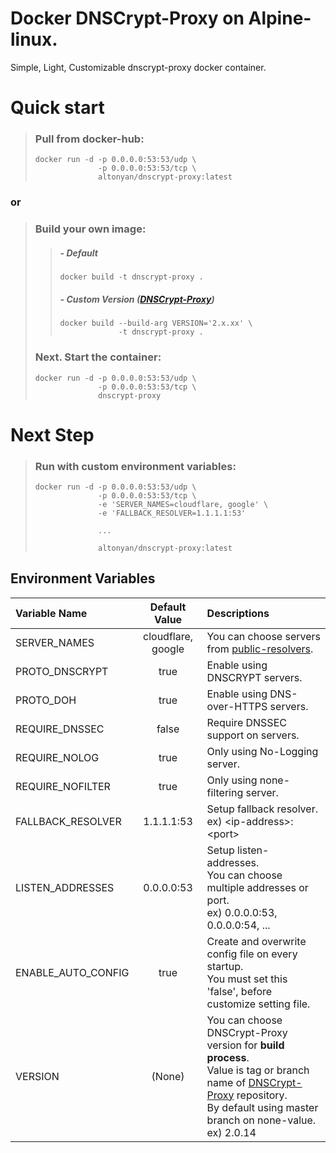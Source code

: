 # Docker DNSCrypt-Proxy on Alpine-linux.

Simple, Light, Customizable dnscrypt-proxy docker container.


# Quick start
>### Pull from docker-hub:
>     docker run -d -p 0.0.0.0:53:53/udp \
>                   -p 0.0.0.0:53:53/tcp \ 
>                   altonyan/dnscrypt-proxy:latest

### or

>### Build your own image:
>>##### - Default
>>     docker build -t dnscrypt-proxy .
>>##### - Custom Version ([DNSCrypt-Proxy](https://github.com/jedisct1/dnscrypt-proxy))
>>     docker build --build-arg VERSION='2.x.xx' \
>>                  -t dnscrypt-proxy .
>### Next. Start the container:
>     docker run -d -p 0.0.0.0:53:53/udp \
>                   -p 0.0.0.0:53:53/tcp \ 
>                   dnscrypt-proxy
> 


# Next Step
>### Run with custom environment variables:
>     docker run -d -p 0.0.0.0:53:53/udp \
>                   -p 0.0.0.0:53:53/tcp \ 
>                   -e 'SERVER_NAMES=cloudflare, google' \
>                   -e 'FALLBACK_RESOLVER=1.1.1.1:53'
>
>                   ...
>
>                   altonyan/dnscrypt-proxy:latest



## Environment Variables
| Variable Name | Default Value | Descriptions |
|:--------------|:-------------:|:-------------|
| SERVER_NAMES      | cloudflare, google    | You can choose servers from [public-resolvers](https://github.com/DNSCrypt/dnscrypt-resolvers/blob/master/v2/public-resolvers.md). |
| PROTO_DNSCRYPT    | true                  | Enable using DNSCRYPT servers. |
| PROTO_DOH         | true                  | Enable using DNS-over-HTTPS servers. |
| REQUIRE_DNSSEC    | false                 | Require DNSSEC support on servers. |
| REQUIRE_NOLOG     | true                  | Only using No-Logging server. |
| REQUIRE_NOFILTER  | true                  | Only using none-filtering server. |
| FALLBACK_RESOLVER | 1.1.1.1:53            | Setup fallback resolver. <br> ex) \<ip-address\>:\<port\> |
| LISTEN_ADDRESSES  | 0.0.0.0:53            | Setup listen-addresses. <br> You can choose multiple addresses or port. <br> ex) 0.0.0.0:53, 0.0.0.0:54, ... |
| ENABLE_AUTO_CONFIG| true                  | Create and overwrite config file on every startup. <br> You must set this 'false', before customize setting file. |
| VERSION           | (None)                | You can choose DNSCrypt-Proxy version for **build process**. <br> Value is tag or branch name of [DNSCrypt-Proxy](https://github.com/jedisct1/dnscrypt-proxy) repository. <br> By default using master branch on none-value. ex) 2.0.14 |


